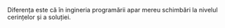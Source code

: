 Diferența este că în ingineria programării apar mereu schimbări la nivelul cerințelor și a soluției.